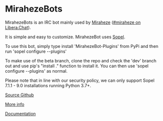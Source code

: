 # MirahezeBots

MirahezeBots is an IRC bot mainly used by [Miraheze](https://meta.miraheze.org)
([#miraheze on Libera.Chat](http://web.libera.chat)).

It is simple and easy to customize.
MirahezeBot uses [Sopel](https://sopel.chat).

To use this bot, simply type install 'MirahezeBot-Plugins' from PyPi and then run 'sopel configure --plugins'

To make use of the beta branch, clone the repo and check the 'dev' branch out and use pip's "install ." function to install it. You can then use 'sopel configure --plugins' as normal.

Please note that in line with our security policy, we can only support Sopel 7.1.1 - 9.0 installations running Python 3.7+.

[Source Github](http://github.com/sopel-irc/sopel)

[More info](https://mirahezebots.org)

[Documentation](https://mirahezebots.org/documentation.html)
